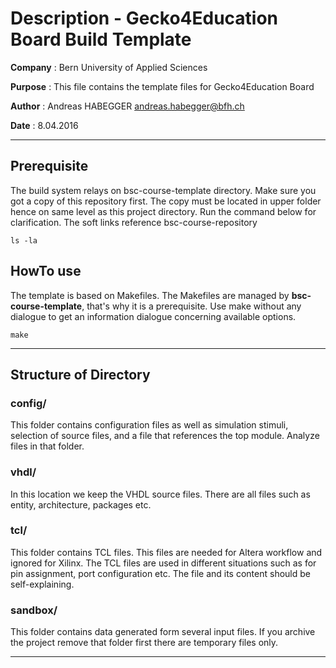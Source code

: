 # Description - Gecko4Education Board Build Template

**Company**
 :  Bern University of Applied Sciences

**Purpose**
 :  This file contains the template files for Gecko4Education Board

**Author**
 :  Andreas HABEGGER <andreas.habegger@bfh.ch>

**Date**
 :  8.04.2016

___
Prerequisite
---
The build system relays on bsc-course-template directory. Make sure you got a copy of this repository first. The copy must be located in upper folder hence on same level as this project directory. Run the command below for clarification. The soft links reference bsc-course-repository
```
ls -la
```

HowTo use
---
The template is based on Makefiles. The Makefiles are managed by **bsc-course-template**, that's why it is a prerequisite. Use make without any dialogue to get an information dialogue concerning available options.

```
make
```
___
Structure of Directory
---
### config/

This folder contains configuration files as well as simulation stimuli, selection of source files, and a file that references the top module. Analyze files in that folder. 

### vhdl/

In this location we keep the VHDL source files. There are all files such as entity, architecture, packages etc.

### tcl/

This folder contains TCL files. This files are needed for Altera workflow and ignored for Xilinx. The TCL files are used in different situations such as for pin assignment, port configuration etc. The file and its content should be self-explaining.

### sandbox/

This folder contains data generated form several input files. If you archive the project remove that folder first there are temporary files only.
___






